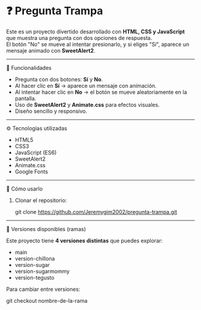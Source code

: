 # ❓ Pregunta Trampa

Este es un proyecto divertido desarrollado con **HTML, CSS y JavaScript** que muestra una pregunta con dos opciones de respuesta.  
El botón "No" se mueve al intentar presionarlo, y si eliges "Sí", aparece un mensaje animado con **SweetAlert2**.

---

🚀 Funcionalidades

- Pregunta con dos botones: **Sí** y **No**.  
- Al hacer clic en **Sí** → aparece un mensaje con animación.  
- Al intentar hacer clic en **No** → el botón se mueve aleatoriamente en la pantalla.  
- Uso de **SweetAlert2** y **Animate.css** para efectos visuales.  
- Diseño sencillo y responsivo.  

---

⚙️ Tecnologías utilizadas

- HTML5  
- CSS3  
- JavaScript (ES6)  
- SweetAlert2  
- Animate.css  
- Google Fonts  

---


📲 Cómo usarlo

1. Clonar el repositorio:  

   git clone https://github.com/Jeremygim2002/pregunta-trampa.git

---

🌱 Versiones disponibles (ramas)

Este proyecto tiene **4 versiones distintas** que puedes explorar:  

- main
- version-chillona
- version-sugar 
- version-sugarmommy
- version-tegusto

Para cambiar entre versiones:  

git checkout nombre-de-la-rama


